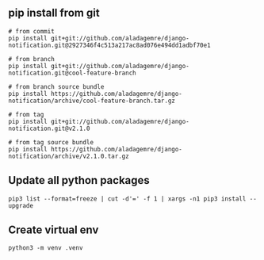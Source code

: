 ## pip install from git

```shell
# from commit
pip install git+git://github.com/aladagemre/django-notification.git@2927346f4c513a217ac8ad076e494dd1adbf70e1

# from branch
pip install git+git://github.com/aladagemre/django-notification.git@cool-feature-branch

# from branch source bundle
pip install https://github.com/aladagemre/django-notification/archive/cool-feature-branch.tar.gz

# from tag
pip install git+git://github.com/aladagemre/django-notification.git@v2.1.0

# from tag source bundle
pip install https://github.com/aladagemre/django-notification/archive/v2.1.0.tar.gz

```

## Update all python packages

```shell
pip3 list --format=freeze | cut -d'=' -f 1 | xargs -n1 pip3 install --upgrade
```

## Create virtual env

```shell
python3 -m venv .venv
```
